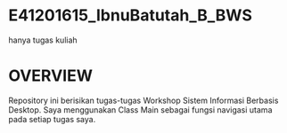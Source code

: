 # E41201615_IbnuBatutah_B_BWS
hanya tugas kuliah

# OVERVIEW
Repository ini berisikan tugas-tugas Workshop Sistem Informasi Berbasis Desktop. Saya menggunakan Class Main sebagai fungsi navigasi utama pada setiap tugas saya.
